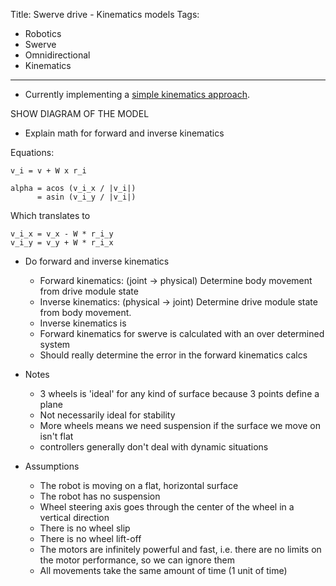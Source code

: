 Title: Swerve drive - Kinematics models
Tags:

- Robotics
- Swerve
- Omnidirectional
- Kinematics

---

- Currently implementing a [simple kinematics approach](https://www.chiefdelphi.com/t/paper-4-wheel-independent-drive-independent-steering-swerve/107383).


SHOW DIAGRAM OF THE MODEL

- Explain math for forward and inverse kinematics

Equations:

    v_i = v + W x r_i

    alpha = acos (v_i_x / |v_i|)
          = asin (v_i_y / |v_i|)

Which translates to

    v_i_x = v_x - W * r_i_y
    v_i_y = v_y + W * r_i_x


- Do forward and inverse kinematics
    + Forward kinematics: (joint -> physical) Determine body movement from drive module state
    + Inverse kinematics: (physical -> joint) Determine drive module state from body movement.
    + Inverse kinematics is
    + Forward kinematics for swerve is calculated with an over determined system
    + Should really determine the error in the forward kinematics calcs

- Notes
    + 3 wheels is 'ideal' for any kind of surface because 3 points define a plane
    + Not necessarily ideal for stability
    + More wheels means we need suspension if the surface we move on isn't flat
    + controllers generally don't deal with dynamic situations



- Assumptions
    + The robot is moving on a flat, horizontal surface
    + The robot has no suspension
    + Wheel steering axis goes through the center of the wheel in a vertical direction
    + There is no wheel slip
    + There is no wheel lift-off
    + The motors are infinitely powerful and fast, i.e. there are no limits on the motor performance,
      so we can ignore them
    + All movements take the same amount of time (1 unit of time)
